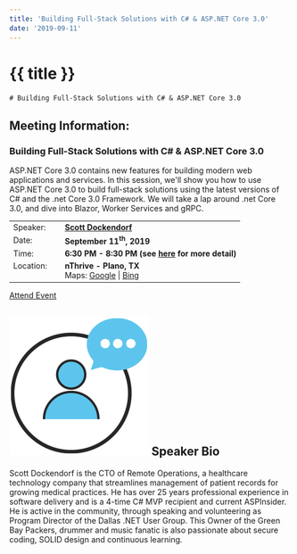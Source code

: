 ```yaml
---
title: 'Building Full-Stack Solutions with C# & ASP.NET Core 3.0'
date: '2019-09-11'
---
```

# {{ title }}
    # Building Full-Stack Solutions with C# & ASP.NET Core 3.0

## Meeting Information:

### Building Full-Stack Solutions with C# & ASP.NET Core 3.0

ASP.NET Core 3.0 contains new features for building modern web applications and services. In this session, we'll show you how to use ASP.NET Core 3.0 to build full-stack solutions using the latest versions of C# and the .net Core 3.0 Framework. We will take a lap around .net Core 3.0, and dive into Blazor, Worker Services and gRPC.

<table><tbody><tr><td>Speaker:</td><td>&nbsp;</td><td><b><a title="Scott Dockendorf" target="_blank" href="https://twitter.com/scottd">Scott Dockendorf</a></b></td></tr><tr><td>Date:</td><td>&nbsp;</td><td><b>September 11<sup>th</sup>, 2019</b></td></tr><tr><td valign="top">Time:</td><td>&nbsp;</td><td><b>6:30 PM - 8:30 PM (see <a title="Location" href="/location/">here</a> for more detail)</b></td></tr><tr><td valign="top">Location:</td><td>&nbsp;</td><td><b>nThrive - Plano, TX</b><br>Maps: <a title="Google" target="_blank" href="https://goo.gl/maps/1OyNE">Google</a> | <a title="Bing" target="_blank" href="http://binged.it/1afBEJ9">Bing</a></td></tr></tbody></table>

[Attend Event](https://www.eventbrite.com/e/building-full-stack-solutions-with-c-aspnet-core-30-tickets-71461032873)

## ![](/assets/img/icons/speakerbioicon.png) Speaker Bio

Scott Dockendorf is the CTO of Remote Operations, a healthcare technology company that streamlines management of patient records for growing medical practices. He has over 25 years professional experience in software delivery and is a 4-time C# MVP recipient and current ASPInsider. He is active in the community, through speaking and volunteering as Program Director of the Dallas .NET User Group. This Owner of the Green Bay Packers, drummer and music fanatic is also passionate about secure coding, SOLID design and continuous learning.
